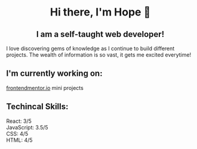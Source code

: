 
<h1 align="center">
  Hi there, I'm Hope 👋
 </h1>
 
 <h2 align="center">
  I am a self-taught web developer!
 </h2>
 
 I love discovering gems of knowledge as I continue to build different projects. The wealth of information is so vast, it gets me excited everytime!


## I'm currently working on:

[frontendmentor.io](frontendmentor.io) mini projects

## Techincal Skills:

React: 3/5 </br>
JavaScript: 3.5/5 </br>
CSS: 4/5 </br>
HTML: 4/5 </br>
